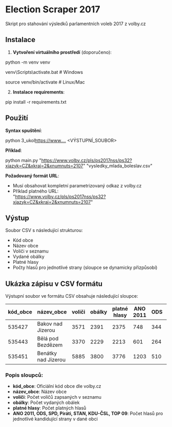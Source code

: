 # Election Scraper 2017

Skript pro stahování výsledků parlamentních voleb 2017 z volby.cz

## Instalace

1. **Vytvoření virtuálního prostředí** (doporučeno):

python -m venv venv

venv\Scripts\activate.bat # Windows

source venv/bin/activate # Linux/Mac

2. **Instalace requirements**:

pip install -r requirements.txt

## Použití

**Syntax spuštění**:

python 3_ukol<https://www....> <VÝSTUPNÍ_SOUBOR>

**Příklad**:

python main.py "https://www.volby.cz/pls/ps2017nss/ps32?xjazyk=CZ&xkraj=2&xnumnuts=2107" "vysledky_mlada_boleslav.csv"

**Požadovaný formát URL**:
- Musí obsahovat kompletní parametrizovaný odkaz z volby.cz
- Příklad platného URL:  
  "https://www.volby.cz/pls/ps2017nss/ps32?xjazyk=CZ&xkraj=2&xnumnuts=2107"

## Výstup

Soubor CSV s následující strukturou:
- Kód obce
- Název obce
- Voliči v seznamu
- Vydané obálky
- Platné hlasy
- Počty hlasů pro jednotlivé strany (sloupce se dynamicky přizpůsobí)

## Ukázka zápisu v CSV formátu

Výstupní soubor ve formátu CSV obsahuje následující sloupce:

| kód_obce | název_obce           | voliči | obálky | platné hlasy | ANO 2011 | ODS | SPD | Piráti | STAN | KDU-ČSL | TOP 09 |
|----------|----------------------|--------|--------|--------------|----------|-----|-----|--------|------|---------|--------|
| 535427   | Bakov nad Jizerou    | 3571   | 2391   | 2375         | 748      | 344 | 267 | 224    | 224  | 76      | 71     |
| 535443   | Bělá pod Bezdězem    | 3370   | 2229   | 2213         | 601      | 264 | 265 | 199    | 194  | 66      | 61     |
| 535451   | Benátky nad Jizerou  | 5885   | 3800   | 3776         | 1203     | 510 | 393 | 372    | 291  | 138     | 113    |

### Popis sloupců:

- **kód_obce**: Oficiální kód obce dle volby.cz
- **název_obce**: Název obce
- **voliči**: Počet voličů zapsaných v seznamu
- **obálky**: Počet vydaných obálek
- **platné hlasy**: Počet platných hlasů
- **ANO 2011, ODS, SPD, Piráti, STAN, KDU-ČSL, TOP 09**: Počet hlasů pro jednotlivé kandidující strany v dané obci



